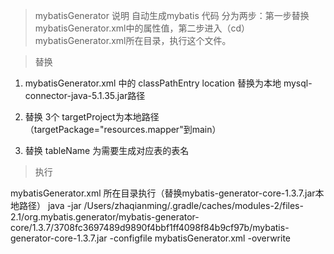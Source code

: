 > mybatisGenerator 说明 自动生成mybatis 代码
分为两步：第一步替换mybatisGenerator.xml中的属性值，第二步进入（cd）mybatisGenerator.xml所在目录，执行这个文件。

> 替换 

1. mybatisGenerator.xml 中的 classPathEntry location  替换为本地 mysql-connector-java-5.1.35.jar路径

2. 替换 3个 targetProject为本地路径（targetPackage="resources.mapper"到main）

3. 替换 tableName 为需要生成对应表的表名

>  执行

mybatisGenerator.xml 所在目录执行（替换mybatis-generator-core-1.3.7.jar本地路径） 
java -jar /Users/zhaqianming/.gradle/caches/modules-2/files-2.1/org.mybatis.generator/mybatis-generator-core/1.3.7/3708fc3697489d9890f4bbf1ff4098f84b9cf97b/mybatis-generator-core-1.3.7.jar  -configfile mybatisGenerator.xml -overwrite

